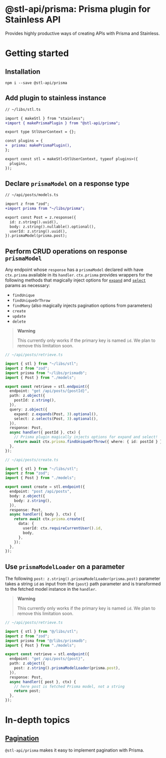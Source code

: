 # @stl-api/prisma: Prisma plugin for Stainless API

Provides highly productive ways of creating APIs with Prisma and Stainless.

# Getting started

## Installation

```
npm i --save @stl-api/prisma
```

## Add plugin to stainless instance

```diff
// ~/libs/stl.ts

import { makeStl } from "stainless";
+import { makePrismaPlugin } from "@stl-api/prisma";

export type StlUserContext = {};

const plugins = {
+  prisma: makePrismaPlugin(),
};

export const stl = makeStl<StlUserContext, typeof plugins>({
  plugins,
});
```

## Declare `prismaModel` on a response type

```diff
// ~/api/posts/models.ts

import z from "zod";
+import prisma from "~/libs/prisma";

export const Post = z.response({
  id: z.string().uuid(),
  body: z.string().nullable().optional(),
  userId: z.string().uuid(),
}).prismaModel(prisma.post);
```

## Perform CRUD operations on response `prismaModel`

Any endpoint whose `response` has a `prismaModel` declared with have `ctx.prisma`
available in its `handler`. `ctx.prisma` provides wrappers for the following methods
that magically inject options for [`expand`](/packages/stainless/docs/expansion.md)
and [`select`](/packages/stainless/docs/selection.md) params as necessary:

- `findUnique`
- `findUniqueOrThrow`
- `findMany` (also magically injects pagination options from parameters)
- `create`
- `update`
- `delete`

> **Warning**
>
> This currently only works if the primary key is named `id`.
> We plan to remove this limitation soon.

```ts
// ~/api/posts/retrieve.ts

import { stl } from "~/libs/stl";
import z from "zod";
import prisma from "~/libs/prismadb";
import { Post } from "./models";

export const retrieve = stl.endpoint({
  endpoint: "get /api/posts/{postId}",
  path: z.object({
    postId: z.string(),
  }),
  query: z.object({
    expand: z.expands(Post, 3).optional(),
    select: z.selects(Post, 3).optional(),
  }),
  response: Post,
  async handler({ postId }, ctx) {
    // Prisma plugin magically injects options for expand and select!
    return await ctx.prisma.findUniqueOrThrow({ where: { id: postId } });
  },
});
```

```ts
// ~/api/posts/create.ts

import { stl } from "~/libs/stl";
import z from "zod";
import { Post } from "./models";

export const create = stl.endpoint({
  endpoint: "post /api/posts",
  body: z.object({
    body: z.string(),
  }),
  response: Post,
  async handler({ body }, ctx) {
    return await ctx.prisma.create({
      data: {
        userId: ctx.requireCurrentUser().id,
        body,
      },
    });
  },
});
```

## Use `prismaModelLoader` on a parameter

The following `post: z.string().prismaModelLoader(prisma.post)`
parameter takes a string `id` as input from the `{post}` path
parameter and is transformed to the fetched model instance in
the `handler`.

> **Warning**
>
> This currently only works if the primary key is named `id`.
> We plan to remove this limitation soon.

```ts
// ~/api/posts/retrieve.ts

import { stl } from "@/libs/stl";
import z from "zod";
import prisma from "@/libs/prismadb";
import { Post } from "./models";

export const retrieve = stl.endpoint({
  endpoint: "get /api/posts/{post}",
  path: z.object({
    post: z.string().prismaModelLoader(prisma.post),
  }),
  response: Post,
  async handler({ post }, ctx) {
    // here post is fetched Prisma model, not a string
    return post;
  },
});
```

# In-depth topics

## [Pagination](/packages/prisma/docs/pagination.md)

`@stl-api/prisma` makes it easy to implement pagination with Prisma.
